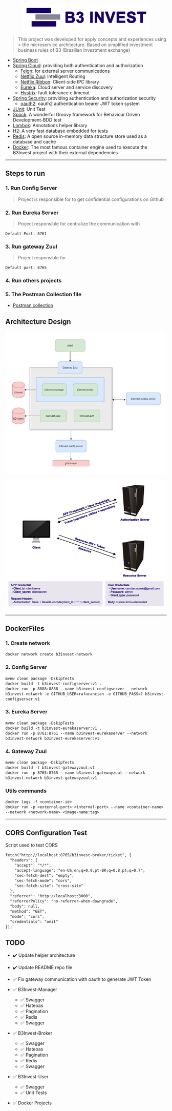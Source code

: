 <p align="center">
  <a href="https://github.com/rafacancian/b3invest">
    <img width="400px" src="https://raw.githubusercontent.com/rafacancian/b3invest/main/helper/layouts/b3invest-logo.png" alt="B3Invest Logo">
  </a>
</p>

> This project was developed for apply concepts and experiences using > the microservice architecture.
> Based on simplified investment business rules of B3 (Brazilian Investment exchange)

- [Spring Boot]
- [Spring Cloud]: providing both authentication and authorization 
  - [Feign]: for external server communications
  - [Netflix Zuul]:  Intelligent Routing
  - [Netflix Ribbon]: Client-side IPC library
  - [Eureka]: Cloud server and service discovery
  - [Hystrix]: fault tolerance e timeout
- [Spring Security]: providing authentication and authorization security
  - [oauth2]: oauth2 authentication bearer JWT token system 
- [JUnit]: Unit Test
- [Spock]: A wonderful Groovy framework for Behaviour Driven Development-BDD test
- [Lombok]: Annotations helper library
- [H2]: A very fast database embedded for tests
- [Redis]: A open source in-memory data structure store used as a database and cache
- [Docker]: The most famous container engine used to execute the B3Invest project with their external dependencies

---

## Steps to run

### 1. Run Config Server

> Project is responsible for to get confidential configurations on Github

### 2. Run Eureka Server

> Project responsible for centralize the communication with

```
Default Port: 8761
```

### 3. Run gateway Zuul

> Project responsible for

```
Default port: 8765
```

### 4. Run others projects

### 5. The Postman Collection file

- [Postman collection][postman-file]

## Architecture Design
![](https://raw.githubusercontent.com/rafacancian/b3invest/main/helper/architecture/architecture.png)

![](https://raw.githubusercontent.com/rafacancian/b3invest/main/helper/architecture/architectureLayout.png)

---
## DockerFiles

### 1. Create network
```
docker network create b3invest-network
```

### 2. Config Server
```
mvnw clean package -DskipTests
docker build -t b3invest-configserver:v1 .
docker run -p 8888:8888 --name b3invest-configserver --network b3invest-network -e GITHUB_USER=rafacancian -e GITHUB_PASS=? b3invest-configserver:v1
```

### 3. Eureka Server
```
mvnw clean package -DskipTests
docker build -t b3invest-eurekaserver:v1 .
docker run -p 8761:8761 --name b3invest-eurekaserver --network b3invest-network b3invest-eurekaserver:v1
```

### 4. Gateway Zuul
```
mvnw clean package -DskipTests
docker build -t b3invest-gatewayzuul:v1 .
docker run -p 8765:8765 --name b3invest-gatewayzuul --network b3invest-network b3invest-gatewayzuul:v1
```

### Utils commands
```
docker logs -f <container-id>
docker run -p <external-port>:<internal-port> --name <container-name> --network <network-name> <image-name:tag>
```

---

## CORS Configuration Test

Script used to test CORS 
```
fetch("http://localhost:8765/b3invest-broker/ticket", {
  "headers": {
    "accept": "*/*",
    "accept-language": "en-US,en;q=0.9,pt-BR;q=0.8,pt;q=0.7",
    "sec-fetch-dest": "empty",
    "sec-fetch-mode": "cors",
    "sec-fetch-site": "cross-site"
  },
  "referrer": "http://localhost:3000",
  "referrerPolicy": "no-referrer-when-downgrade",
  "body": null,
  "method": "GET",
  "mode": "cors",
  "credentials": "omit"
});
```

## TODO

- :heavy_check_mark: Update helper architecture

- :heavy_check_mark: Update README repo file

- :white_check_mark: Fix gateway communication with oauth to generate JWT Token

- :white_check_mark: B3Invest-Manager
  - :white_check_mark: Swagger
  - :white_check_mark: Hateoas
  - :white_check_mark: Pagination
  - :white_check_mark: Redis
  - :white_check_mark: Swagger
- :white_check_mark: B3Invest-Broker
  - :white_check_mark: Swagger
  - :white_check_mark: Hateoas
  - :white_check_mark: Pagination
  - :white_check_mark: Redis
  - :white_check_mark: Swagger
- :white_check_mark: B3Invest-User
  - :white_check_mark: Swagger
  - :white_check_mark: Unit Tests
- :white_check_mark: Docker Projects

[spring boot]: https://spring.io/projects/spring-boot
[spring cloud]: https://spring.io/projects/spring-cloud
[spring security]: https://spring.io/projects/spring-security 
[oauth2]: https://spring.io/projects/spring-security-oauth
[feign]: https://github.com/OpenFeign/feign
[netflix zuul]: https://github.com/Netflix/zuul/wiki
[netflix ribbon]: https://github.com/Netflix/ribbon
[hystrix]: https://github.com/Netflix/Hystrix
[junit]: https://junit.org/junit5/
[spock]: https://github.com/spockframework
[lombok]: https://github.com/rzwitserloot/lombok
[h2]: http://h2database.com/html/main.html
[redis]: https://redis.io/
[eureka]: https://github.com/Netflix/eureka
[docker]: https://www.docker.com/
[postman-file]: https://github.com/rafacancian/b3invest/tree/main/helper/postCollection
